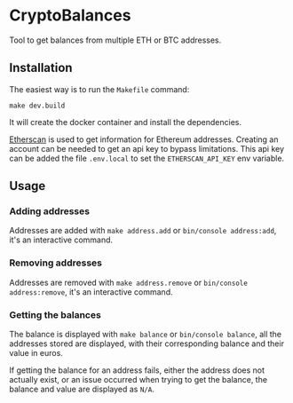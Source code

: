 # CryptoBalances
Tool to get balances from multiple ETH or BTC addresses.

## Installation
The easiest way is to run the `Makefile` command:
```
make dev.build
```
It will create the docker container and install the dependencies.

[Etherscan](http://etherscan.io) is used to get information for Ethereum addresses.
Creating an account can be needed to get an api key to bypass limitations.
This api key can be added the file `.env.local` to set the `ETHERSCAN_API_KEY` env variable.

## Usage
### Adding addresses
Addresses are added with `make address.add` or `bin/console address:add`, it's an interactive command.

### Removing addresses
Addresses are removed with `make address.remove` or `bin/console address:remove`, it's an interactive command.

### Getting the balances
The balance is displayed with `make balance` or `bin/console balance`, all the addresses stored are displayed, with their corresponding balance and their value in euros.

If getting the balance for an address fails, either the address does not actually exist, or an issue occurred when trying to get the balance, the balance and value are displayed as `N/A`.
